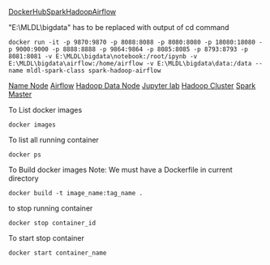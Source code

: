 

[DockerHubSparkHadoopAirflow](https://hub.docker.com/r/avnish327030/spark-hadoop-airflow)

"E:\MLDL\bigdata" has to be replaced with output of cd command

```
docker run -it -p 9870:9870 -p 8088:8088 -p 8080:8080 -p 18080:18080 -p 9000:9000 -p 8888:8888 -p 9864:9864 -p 8085:8085 -p 8793:8793 -p 8081:8081 -v E:\MLDL\bigdata\notebook:/root/ipynb -v E:\MLDL\bigdata\airflow:/home/airflow -v E:\MLDL\bigdata\data:/data --name mldl-spark-class spark-hadoop-airflow
```

[Name Node](http://localhost:9870/)
[Airflow](http://localhost:8085/)
[Hadoop Data Node](http://localhost:9864/)
[Jupyter lab](http://localhost:8888/)
[Hadoop Cluster](http://localhost:8088/)
[Spark Master](http://localhost:8080/)



To List docker images
```
docker images
```

To list all running container
```
docker ps
```

To Build docker images
Note: We must have a Dockerfile in current directory 
```
docker build -t image_name:tag_name .
```

to stop running container
```
docker stop container_id
```

To start stop container
```
docker start container_name
```